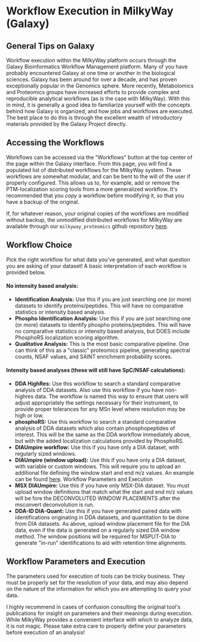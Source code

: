 Workflow Execution in MilkyWay (Galaxy)
=============================================================

General Tips on Galaxy
-----------------------------------------------------
Workflow execution within the MilkyWay platform occurs through the Galaxy Bioinformatics Workflow Management platform.  Many of you have probably encountered Galaxy at one time or another in the biological sciences.  Galaxy has been around for over a decade, and has proven exceptionally popular in the Genomics sphere.  More recently, Metabolomics and Proteomics groups have increased efforts to provide complex and reproducible analytical workflows (as is the case with MilkyWay).
With this in mind, it is generally a good idea to familiarize yourself with the concepts behind how Galaxy is organized, and how jobs and workflows are executed.
The best place to do this is through the excellent wealth of introductory materials provided by the Galaxy Project directly.


Accessing the Workflows
-----------------------------------------------------
Workflows can be accessed via the "Workflows" button at the top center of the page within the Galaxy interface.
From this page, you will find a populated list of distributed workflows for the MilkyWay system.  These workflows are somewhat modular, and can be bent to the will of the user if properly configured.  This allows us to, for example, add or remove the PTM-localization scoring tools from a more generalized workflow.
It's recommended that you *copy* a workflow before modifying it, so that you have a backup of the original.

If, for whatever reason, your original copies of the workflows are modified without backup, the unmodified distributed workflows for MilkyWay are available through our `milkyway_proteomics` github repository [here](https://github.com/wohllab/milkyway_proteomics/tree/master/workflows "MilkyWay Github Workflows").

Workflow Choice
------------------------------------------------------

Pick the right workflow for what data you've generated, and what question you are asking of your dataset!
A basic interpretation of each workflow is provided below.

#### No intensity based analysis:
* **Identification Analysis:** Use this if you are just searching one (or more) datasets to identify proteins/peptides. This will have no comparative statistics or intensity based analysis.
* **Phospho Identification Analysis:** Use this if you are just searching one (or more) datasets to identify phospho proteins/peptides. This will have no comparative statistics or intensity based analysis, but DOES include PhosphoRS localization scoring algorithm.
* **Qualitative Analysis:** This is the most basic comparative pipeline.  One can think of this as a "classic" proteomics pipeline, generating spectral counts, NSAF values, and SAINT enrichment probability scores.

#### Intensity based analyses (these will still have SpC/NSAF calculations):
* **DDA HighRes:** Use this workflow to search a standard comparative analysis of DDA datasets.  Also use this workflow if you have non-highres data.  The workflow is named this way to ensure that users will adjust appropriately the settings necessary for their instrument, to provide proper tolerances for any MSn level where resolution may be high or low.
* **phosphoRS:** Use this workflow to search a standard comparative analysis of DDA datasets which also contain phosphopeptides of interest.  This will be the same as the DDA workflow immediately above, but with the added localization calculations provided by PhosphoRS.
* **DIAUmpire workflow:** Use this if you have only a DIA dataset, with regularly sized windows.
* **DIAUmpire (window upload):** Use this if you have only a DIA dataset, with variable or custom windows.  This will require you to upload an additional file defining the window start and end m/z values.  An example can be found [here](https://github.com/wohllab/milkyway_proteomics/blob/master/exampleSkylineFiles/400-1600-90window-vDIA.csv).
Workflow Parameters and Execution
* **MSX DIAUmpire:** Use this if you have only MSX-DIA dataset.  You must upload window definitions that match what the start and end m/z values will be fore the DECONVOLUTED WINDOW PLACEMENTS after the msconvert deconvolution is run.
* **DDA-ID DIA-Quant:** Use this if you have generated paired data with identifications originating in DDA datasets, and quantitation to be done from DIA datasets.  As above, upload window placement file for the DIA data, even if the data is generated on a regularly sized DIA window method.  The window positions will be required for MSPLIT-DIA to generate "in-run" identifications to aid with retention time alignments.


Workflow Parameters and Execution
------------------------------------------------------
The parameters used for execution of tools can be tricky business.  They must be properly set for the resolution of your data, and may also depend on the nature of the information for which you are attempting to query your data.

I highly recommend in cases of confusion consulting the original tool's publications for insight on parameters and their meanings during execution.  While MilkyWay provides a convenient interface with which to analyze data, it is not magic.  Please take extra care to properly define your parameters before execution of an analysis!


